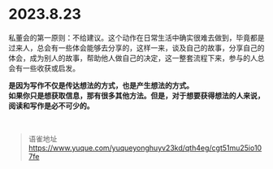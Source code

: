 # 2023.8.23
私董会的第一原则：不给建议。这个动作在日常生活中确实很难去做到，毕竟都是过来人，总会有一些体会能够去分享的，这样一来，谈及自己的故事，分享自己的体会，成为别人的故事，帮助他人做自己的决定，这一整套流程下来，参与的人总会有一些收获或启发。

**是因为写作不仅是传达想法的方式，也是产生想法的方式。**  
**如果你只是想获取信息，那有很多其他方法。但是，对于想要获得想法的人来说，阅读和写作是必不可少的。**

<br>
  
> 语雀地址 https://www.yuque.com/yuqueyonghuyv23kd/qth4eg/cgt51mu25io107fe
